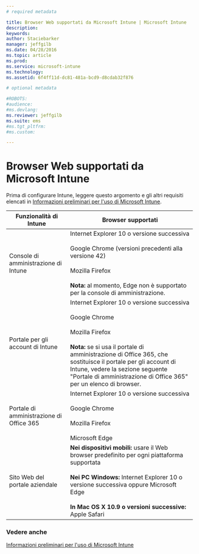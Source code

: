```yaml
---
# required metadata

title: Browser Web supportati da Microsoft Intune | Microsoft Intune
description:
keywords:
author: Staciebarker
manager: jeffgilb
ms.date: 04/28/2016
ms.topic: article
ms.prod:
ms.service: microsoft-intune
ms.technology:
ms.assetid: 6f4ff11d-dc81-481a-bcd9-d8cdab32f876

# optional metadata

#ROBOTS:
#audience:
#ms.devlang:
ms.reviewer: jeffgilb
ms.suite: ems
#ms.tgt_pltfrm:
#ms.custom:

---
```


# Browser Web supportati da Microsoft Intune

Prima di configurare Intune, leggere questo argomento e gli altri requisiti elencati in [Informazioni preliminari per l'uso di Microsoft Intune](what-to-know-before-you-start-microsoft-intune.md).

|Funzionalità di Intune |Browser supportati|
|---------|---------|
|Console di amministrazione di Intune     |  Internet Explorer 10 o versione successiva<br /><br />Google Chrome (versioni precedenti alla versione 42)<br /><br />Mozilla Firefox <br /><br />**Nota:** al momento, Edge non è supportato per la console di amministrazione.                      
|Portale per gli account di Intune     | Internet Explorer 10 o versione successiva<br /><br />Google Chrome <br /><br />Mozilla Firefox<br /><br />**Nota:** se si usa il portale di amministrazione di Office 365, che sostituisce il portale per gli account di Intune, vedere la sezione seguente "Portale di amministrazione di Office 365" per un elenco di browser.    
|Portale di amministrazione di Office 365     |Internet Explorer 10 o versione successiva<br /><br />Google Chrome<br /><br />Mozilla Firefox <br /><br />Microsoft Edge  |
|Sito Web del portale aziendale     |**Nei dispositivi mobili:** usare il Web browser predefinito per ogni piattaforma supportata   <br /><br />**Nei PC Windows:** Internet Explorer 10 o versione successiva oppure Microsoft Edge<br /><br />**In Mac OS X 10.9 o versioni successive:** Apple Safari    |


### Vedere anche
[Informazioni preliminari per l'uso di Microsoft Intune](what-to-know-before-you-start-microsoft-intune.md)




<!--HONumber=May16_HO1-->


